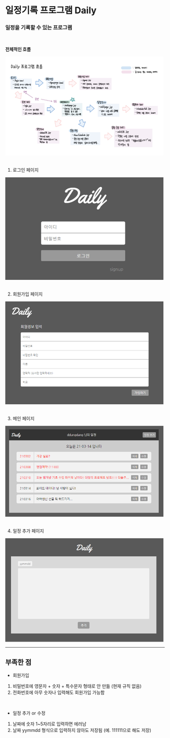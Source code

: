 # 일정기록 프로그램 Daily

### 일정을 기록할 수 있는 프로그램 
<br>

**전체적인 흐름**

<img src="./image/program_flow_chart.jpg" width="500">

<br>
<br>

1. 로그인 페이지

<img src="./image/login.PNG" width="500">

<br>
<br>

2. 회원가입 페이지

<img src="./image/signup.PNG" width="500">  

<br>
<br>

3. 메인 페이지

<img src="./image/mainpage.PNG" width="500">

<br>
<br>

4. 일정 추가 페이지

<img src="./image/addpage.PNG" width="500">


------------

## 부족한 점 
* 회원가입
1. 비밀번호에 영문자 + 숫자 + 특수문자 형태로 안 만듦 (현재 규칙 없음)
2. 전화번호에 아무 숫자나 입력해도 회원가입 가능함  
<br>

* 일정 추가 or 수정
1. 날짜에 숫자 1~5자리로 입력하면 에러남 
2. 날짜 yymmdd 형식으로 입력하지 않아도 저장됨 (예. 111111으로 해도 저장)